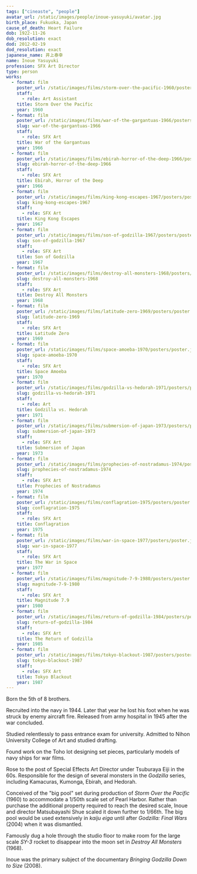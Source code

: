 ```yaml
---
tags: ["cineaste", "people"]
avatar_url: /static/images/people/inoue-yasuyuki/avatar.jpg
birth_place: Fukuoka, Japan
cause_of_death: Heart Failure
dob: 1922-11-26
dob_resolution: exact
dod: 2012-02-19
dod_resolution: exact
japanese_name: 井上泰幸
name: Inoue Yasuyuki
profession: SFX Art Director
type: person
works:
  - format: film
    poster_url: /static/images/films/storm-over-the-pacific-1960/posters/poster.jpg
    staff:
      - role: Art Assistant
    title: Storm Over the Pacific
    year: 1960
  - format: film
    poster_url: /static/images/films/war-of-the-gargantuas-1966/posters/poster.jpg
    slug: war-of-the-gargantuas-1966
    staff:
      - role: SFX Art
    title: War of the Gargantuas
    year: 1966
  - format: film
    poster_url: /static/images/films/ebirah-horror-of-the-deep-1966/posters/poster.jpg
    slug: ebirah-horror-of-the-deep-1966
    staff:
      - role: SFX Art
    title: Ebirah, Horror of the Deep
    year: 1966
  - format: film
    poster_url: /static/images/films/king-kong-escapes-1967/posters/poster.jpg
    slug: king-kong-escapes-1967
    staff:
      - role: SFX Art
    title: King Kong Escapes
    year: 1967
  - format: film
    poster_url: /static/images/films/son-of-godzilla-1967/posters/poster.jpg
    slug: son-of-godzilla-1967
    staff:
      - role: SFX Art
    title: Son of Godzilla
    year: 1967
  - format: film
    poster_url: /static/images/films/destroy-all-monsters-1968/posters/poster.jpg
    slug: destroy-all-monsters-1968
    staff:
      - role: SFX Art
    title: Destroy All Monsters
    year: 1968
  - format: film
    poster_url: /static/images/films/latitude-zero-1969/posters/poster.jpg
    slug: latitude-zero-1969
    staff:
      - role: SFX Art
    title: Latitude Zero
    year: 1969
  - format: film
    poster_url: /static/images/films/space-amoeba-1970/posters/poster.jpg
    slug: space-amoeba-1970
    staff:
      - role: SFX Art
    title: Space Amoeba
    year: 1970
  - format: film
    poster_url: /static/images/films/godzilla-vs-hedorah-1971/posters/poster.jpg
    slug: godzilla-vs-hedorah-1971
    staff:
      - role: Art
    title: Godzilla vs. Hedorah
    year: 1971
  - format: film
    poster_url: /static/images/films/submersion-of-japan-1973/posters/poster.jpg
    slug: submersion-of-japan-1973
    staff:
      - role: SFX Art
    title: Submersion of Japan
    year: 1973
  - format: film
    poster_url: /static/images/films/prophecies-of-nostradamus-1974/posters/poster.jpg
    slug: prophecies-of-nostradamus-1974
    staff:
      - role: SFX Art
    title: Prophecies of Nostradamus
    year: 1974
  - format: film
    poster_url: /static/images/films/conflagration-1975/posters/poster.jpg
    slug: conflagration-1975
    staff:
      - role: SFX Art
    title: Conflagration
    year: 1975
  - format: film
    poster_url: /static/images/films/war-in-space-1977/posters/poster.jpg
    slug: war-in-space-1977
    staff:
      - role: SFX Art
    title: The War in Space
    year: 1977
  - format: film
    poster_url: /static/images/films/magnitude-7-9-1980/posters/poster.jpg
    slug: magnitude-7-9-1980
    staff:
      - role: SFX Art
    title: Magnitude 7.9
    year: 1980
  - format: film
    poster_url: /static/images/films/return-of-godzilla-1984/posters/poster.jpg
    slug: return-of-godzilla-1984
    staff:
      - role: SFX Art
    title: The Return of Godzilla
    year: 1985
  - format: film
    poster_url: /static/images/films/tokyo-blackout-1987/posters/poster.jpg
    slug: tokyo-blackout-1987
    staff:
      - role: SFX Art
    title: Tokyo Blackout
    year: 1987
---
```


Born the 5th of 8 brothers.

Recruited into the navy in 1944. Later that year he lost his foot when he was
struck by enemy aircraft fire. Released from army hospital in 1945 after the war
concluded.

Studied relentlessly to pass entrance exam for university. Admitted to Nihon
University College of Art and studied drafting.

Found work on the Toho lot designing set pieces, particularly models of navy
ships for war films.

Rose to the post of Special Effects Art Director under Tsuburaya Eiji in the
60s. Responsible for the design of several monsters in the <i>Godzilla</i>
series, including Kamacuras, Kumonga, Ebirah, and Hedorah.

Conceived of the "big pool" set during production of <i>Storm Over the
Pacific</i> (1960) to accommodate a 1/50th scale set of Pearl Harbor. Rather
than purchase the additional property required to reach the desired scale, Inoue
and director Matsubayashi Shue scaled it down further to 1/66th. The big pool
would be used extensively in <i>kaiju eiga</i> until after <i>Godzilla: Final
Wars</i> (2004) when it was dismantled.

Famously dug a hole through the studio floor to make room for the large scale
<i>SY-3</i> rocket to disappear into the moon set in <i>Destroy All Monsters</i>
(1968).

Inoue was the primary subject of the documentary <i>Bringing Godzilla Down to
Size</i> (2008).
